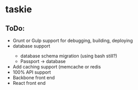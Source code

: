 # taskie


<h2>ToDo:</h1>
<ul>
	<li>Grunt or Gulp support for debugging, building, deploying</li>
	<li>database support</li>
		<ul>
			<li>database schema migration (using bash still?)</li>
			<li>Passport -> database</li>
		</ul>
	<li>Add caching support (memcache or redis</li>
	<li>100% API support</li>
	<li>Backbone front end</li>
	<li>React front end</li>
</ul>